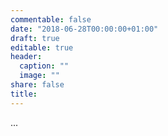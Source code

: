 ```yaml
---
commentable: false
date: "2018-06-28T00:00:00+01:00"
draft: true
editable: true
header:
  caption: ""
  image: ""
share: false
title: 
---
```


...
